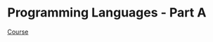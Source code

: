 # Programming Languages - Part A

[Course](https://www.coursera.org/learn/programming-languages/home/welcome)